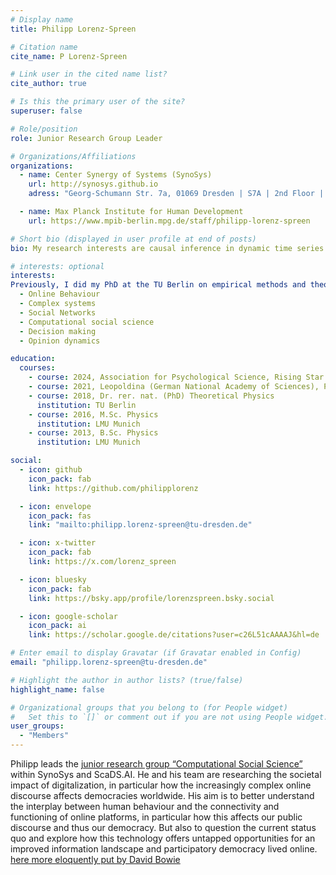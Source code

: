 ```yaml
---
# Display name
title: Philipp Lorenz-Spreen

# Citation name
cite_name: P Lorenz-Spreen

# Link user in the cited name list?
cite_author: true

# Is this the primary user of the site?
superuser: false

# Role/position
role: Junior Research Group Leader

# Organizations/Affiliations
organizations:
  - name: Center Synergy of Systems (SynoSys)
    url: http://synosys.github.io
    adress: "Georg-Schumann Str. 7a, 01069 Dresden | S7A | 2nd Floor | Room: 205"

  - name: Max Planck Institute for Human Development
    url: https://www.mpib-berlin.mpg.de/staff/philipp-lorenz-spreen

# Short bio (displayed in user profile at end of posts)
bio: My research interests are causal inference in dynamic time series systems

# interests: optional
interests:
Previously, I did my PhD at the TU Berlin on empirical methods and theoretical models to describe the dynamics of collective attention from online data sets. At the LMU in Munich I studied physics with a focus on systems biophysics. My areas of interest are:
  - Online Behaviour
  - Complex systems
  - Social Networks
  - Computational social science
  - Decision making
  - Opinion dynamics

education:
  courses:
    - course: 2024, Association for Psychological Science, Rising Star
    - course: 2021, Leopoldina (German National Academy of Sciences), Prize for Junior Scientists
    - course: 2018, Dr. rer. nat. (PhD) Theoretical Physics
      institution: TU Berlin
    - course: 2016, M.Sc. Physics
      institution: LMU Munich
    - course: 2013, B.Sc. Physics
      institution: LMU Munich

social:
  - icon: github
    icon_pack: fab
    link: https://github.com/philipplorenz

  - icon: envelope
    icon_pack: fas
    link: "mailto:philipp.lorenz-spreen@tu-dresden.de"

  - icon: x-twitter
    icon_pack: fab
    link: https://x.com/lorenz_spreen

  - icon: bluesky
    icon_pack: fab
    link: https://bsky.app/profile/lorenzspreen.bsky.social

  - icon: google-scholar
    icon_pack: ai
    link: https://scholar.google.de/citations?user=c26L51cAAAAJ&hl=de

# Enter email to display Gravatar (if Gravatar enabled in Config)
email: "philipp.lorenz-spreen@tu-dresden.de"

# Highlight the author in author lists? (true/false)
highlight_name: false

# Organizational groups that you belong to (for People widget)
#   Set this to `[]` or comment out if you are not using People widget.
user_groups:
  - "Members"
---
```


Philipp leads the [junior research group “Computational Social Science”](https://css-synosys.github.io/) within SynoSys and ScaDS.AI. He and his team are researching the societal impact of digitalization, in particular how the increasingly complex online discourse affects democracies worldwide.
His aim is to better understand the interplay between human behaviour and the connectivity and functioning of online platforms, in particular how this affects our public discourse and thus our democracy. But also to question the current status quo and explore how this technology offers untapped opportunities for an improved information landscape and participatory democracy lived online. [here more eloquently put by David Bowie](https://www.youtube.com/watch?v=FiK7s_0tGsg&t=643s)
